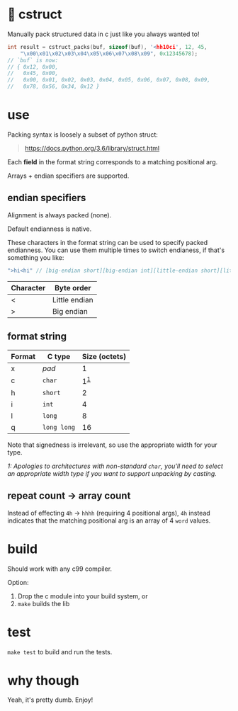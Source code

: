 # 🚚 cstruct
Manually pack structured data in c just like you always wanted to!

```c
int result = cstruct_packs(buf, sizeof(buf), '<hh10ci', 12, 45,
    "\x00\x01\x02\x03\x04\x05\x06\x07\x08\x09", 0x12345678);
// `buf` is now:
// { 0x12, 0x00,
//   0x45, 0x00,
//   0x00, 0x01, 0x02, 0x03, 0x04, 0x05, 0x06, 0x07, 0x08, 0x09,
//   0x78, 0x56, 0x34, 0x12 }
```

# use
Packing syntax is loosely a subset of python struct:
> https://docs.python.org/3.6/library/struct.html

Each **field** in the format string corresponds to a matching positional arg.

Arrays + endian specifiers are supported.

## endian specifiers
Alignment is always packed (none).

Default endianness is native.

These characters in the format string can be used to specify packed endianness. You can use them multiple times to switch endianess, if that's something you like:
```c
">hi<hi" // [big-endian short][big-endian int][little-endian short][little-endian int]
```

| Character | Byte order   |
|-----------|--------------|
|<          |Little endian |
|>          |Big endian    |

## format string
| Format | C type    | Size (octets)             |
|--------|-----------|---------------------------|
|x       |*pad*      |1                          |
|c       |`char`     |1<sup>[1](#weirdChar)</sup>|
|h       |`short`    |2                          |
|i       |`int`      |4                          |
|l       |`long`     |8                          |
|q       |`long long`|16                         |

Note that signedness is irrelevant, so use the appropriate width for your type.

*<a name="weirdChar">1</a>: Apologies to architectures with non-standard `char`, you'll need to select an appropriate width type if you want to support unpacking by casting.*

## repeat count -> array count
Instead of effecting `4h` -> `hhhh` (requiring 4 positional args), `4h` instead indicates that the matching positional arg is an array of 4 `word` values.

# build
Should work with any c99 compiler.

Option:
1. Drop the c module into your build system, or
2. `make` builds the lib

# test
`make test` to build and run the tests.

# why though
Yeah, it's pretty dumb. Enjoy!
